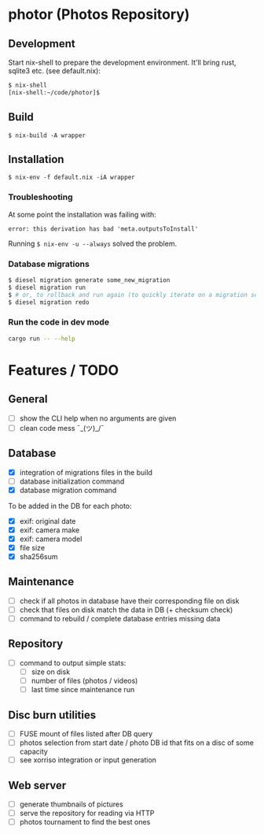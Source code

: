 # photor (Photos Repository)

## Development

Start nix-shell to prepare the development environment. It'll bring rust,
sqlite3 etc. (see default.nix):

```bash
$ nix-shell
[nix-shell:~/code/photor]$
```

## Build

```
$ nix-build -A wrapper
```

## Installation

```
$ nix-env -f default.nix -iA wrapper
```

### Troubleshooting

At some point the installation was failing with:
```
error: this derivation has bad 'meta.outputsToInstall'
```

Running `$ nix-env -u --always` solved the problem.

### Database migrations

```bash
$ diesel migration generate some_new_migration
$ diesel migration run
$ # or, to rollback and run again (to quickly iterate on a migration script):
$ diesel migration redo
```

### Run the code in dev mode

```bash
cargo run -- --help
```

# Features / TODO

## General

- [ ] show the CLI help when no arguments are given
- [ ] clean code mess ¯\_(ツ)_/¯

## Database

- [x] integration of migrations files in the build
- [ ] database initialization command
- [x] database migration command

To be added in the DB for each photo:

- [x] exif: original date
- [x] exif: camera make
- [x] exif: camera model
- [x] file size
- [x] sha256sum

## Maintenance

- [ ] check if all photos in database have their corresponding file on disk
- [ ] check that files on disk match the data in DB (+ checksum check)
- [ ] command to rebuild / complete database entries missing data

## Repository

- [ ] command to output simple stats:
  - [ ] size on disk
  - [ ] number of files (photos / videos)
  - [ ] last time since maintenance run

## Disc burn utilities

- [ ] FUSE mount of files listed after DB query
- [ ] photos selection from start date / photo DB id that fits on a disc of some capacity
- [ ] see xorriso integration or input generation

## Web server

- [ ] generate thumbnails of pictures
- [ ] serve the repository for reading via HTTP
- [ ] photos tournament to find the best ones
